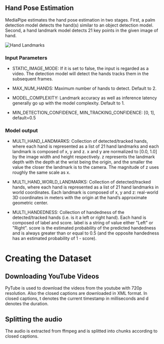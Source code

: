 ## Hand Pose Estimation

MediaPipe estimates the hand pose estimation in two stages.
First, a palm detection model detects the hand(s) similar to an object detection model.
Second, a hand landmark model detects 21 key points in the given image of hand.

![Hand Landmarks](https://google.github.io/mediapipe/images/mobile/hand_landmarks.png)

### Input Parameters

- STATIC_IMAGE_MODE: If it is set to false, the input is regarded as a video. The detection model will detect the hands 
tracks them in the subsequent frames.
  
- MAX_NUM_HANDS: Maximum number of hands to detect. Default to 2.

- MODEL_COMPLEXITY: Landmark accuracy as well as inference latency generally go up with the model complexity. 
  Default to 1.
  
- MIN_DETECTION_CONFIDENCE, MIN_TRACKING_CONFIDENCE: [0, 1], default=0.5



### Model output

- MULTI_HAND_LANDMARKS: Collection of detected/tracked hands, where each hand is represented as a list of 21 hand landmarks and each landmark is composed of x, y and z. x and y are normalized to [0.0, 1.0] by the image width and height respectively. z represents the landmark depth with the depth at the wrist being the origin, and the smaller the value the closer the landmark is to the camera. The magnitude of z uses roughly the same scale as x.

- MULTI_HAND_WORLD_LANDMARKS: Collection of detected/tracked hands, where each hand is represented as a list of 21 hand landmarks in world coordinates. Each landmark is composed of x, y and z: real-world 3D coordinates in meters with the origin at the hand’s approximate geometric center.

- MULTI_HANDEDNESS: Collection of handedness of the detected/tracked hands (i.e. is it a left or right hand). Each hand is composed of label and score. label is a string of value either "Left" or "Right". score is the estimated probability of the predicted handedness and is always greater than or equal to 0.5 (and the opposite handedness has an estimated probability of 1 - score).

# Creating the Dataset

## Downloading YouTube Videos

PyTube is used to download the videos from the youtube with 720p resolution. Also the closed captions are downloaded in XML format. In closed captions, t denotes the current timestamp in milliseconds and d denotes the duration.


## Splitting the audio 

The audio is extracted from ffmpeg and is splitted into chunks according to closed captions. 